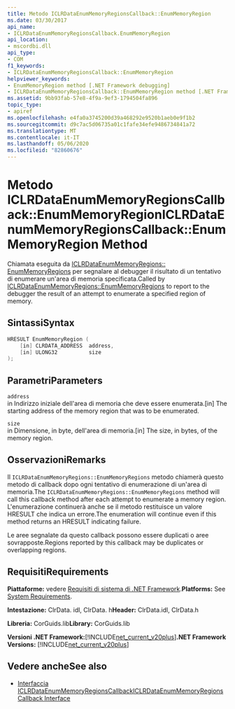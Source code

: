 ```yaml
---
title: Metodo ICLRDataEnumMemoryRegionsCallback::EnumMemoryRegion
ms.date: 03/30/2017
api_name:
- ICLRDataEnumMemoryRegionsCallback.EnumMemoryRegion
api_location:
- mscordbi.dll
api_type:
- COM
f1_keywords:
- ICLRDataEnumMemoryRegionsCallback::EnumMemoryRegion
helpviewer_keywords:
- EnumMemoryRegion method [.NET Framework debugging]
- ICLRDataEnumMemoryRegionsCallback::EnumMemoryRegion method [.NET Framework debugging]
ms.assetid: 9bb93fab-57e8-4f9a-9ef3-1794504fa896
topic_type:
- apiref
ms.openlocfilehash: e4fa0a3745200d39a468292e9520b1aeb0e9f1b2
ms.sourcegitcommit: d9c7ac5d06735a01c1fafe34efe9486734841a72
ms.translationtype: MT
ms.contentlocale: it-IT
ms.lasthandoff: 05/06/2020
ms.locfileid: "82860676"
---
```

# <a name="iclrdataenummemoryregionscallbackenummemoryregion-method"></a><span data-ttu-id="703ae-102">Metodo ICLRDataEnumMemoryRegionsCallback::EnumMemoryRegion</span><span class="sxs-lookup"><span data-stu-id="703ae-102">ICLRDataEnumMemoryRegionsCallback::EnumMemoryRegion Method</span></span>
<span data-ttu-id="703ae-103">Chiamata eseguita da [ICLRDataEnumMemoryRegions:: EnumMemoryRegions](iclrdataenummemoryregions-enummemoryregions-method.md) per segnalare al debugger il risultato di un tentativo di enumerare un'area di memoria specificata.</span><span class="sxs-lookup"><span data-stu-id="703ae-103">Called by [ICLRDataEnumMemoryRegions::EnumMemoryRegions](iclrdataenummemoryregions-enummemoryregions-method.md) to report to the debugger the result of an attempt to enumerate a specified region of memory.</span></span>  
  
## <a name="syntax"></a><span data-ttu-id="703ae-104">Sintassi</span><span class="sxs-lookup"><span data-stu-id="703ae-104">Syntax</span></span>  
  
```cpp  
HRESULT EnumMemoryRegion (  
    [in] CLRDATA_ADDRESS  address,  
    [in] ULONG32          size  
);  
```  
  
## <a name="parameters"></a><span data-ttu-id="703ae-105">Parametri</span><span class="sxs-lookup"><span data-stu-id="703ae-105">Parameters</span></span>  
 `address`  
 <span data-ttu-id="703ae-106">in Indirizzo iniziale dell'area di memoria che deve essere enumerata.</span><span class="sxs-lookup"><span data-stu-id="703ae-106">[in] The starting address of the memory region that was to be enumerated.</span></span>  
  
 `size`  
 <span data-ttu-id="703ae-107">in Dimensione, in byte, dell'area di memoria.</span><span class="sxs-lookup"><span data-stu-id="703ae-107">[in] The size, in bytes, of the memory region.</span></span>  
  
## <a name="remarks"></a><span data-ttu-id="703ae-108">Osservazioni</span><span class="sxs-lookup"><span data-stu-id="703ae-108">Remarks</span></span>  
 <span data-ttu-id="703ae-109">Il `ICLRDataEnumMemoryRegions::EnumMemoryRegions` metodo chiamerà questo metodo di callback dopo ogni tentativo di enumerazione di un'area di memoria.</span><span class="sxs-lookup"><span data-stu-id="703ae-109">The `ICLRDataEnumMemoryRegions::EnumMemoryRegions` method will call this callback method after each attempt to enumerate a memory region.</span></span> <span data-ttu-id="703ae-110">L'enumerazione continuerà anche se il metodo restituisce un valore HRESULT che indica un errore.</span><span class="sxs-lookup"><span data-stu-id="703ae-110">The enumeration will continue even if this method returns an HRESULT indicating failure.</span></span>  
  
 <span data-ttu-id="703ae-111">Le aree segnalate da questo callback possono essere duplicati o aree sovrapposte.</span><span class="sxs-lookup"><span data-stu-id="703ae-111">Regions reported by this callback may be duplicates or overlapping regions.</span></span>  
  
## <a name="requirements"></a><span data-ttu-id="703ae-112">Requisiti</span><span class="sxs-lookup"><span data-stu-id="703ae-112">Requirements</span></span>  
 <span data-ttu-id="703ae-113">**Piattaforme:** vedere [Requisiti di sistema di .NET Framework](../../get-started/system-requirements.md).</span><span class="sxs-lookup"><span data-stu-id="703ae-113">**Platforms:** See [System Requirements](../../get-started/system-requirements.md).</span></span>  
  
 <span data-ttu-id="703ae-114">**Intestazione:** ClrData. idl, ClrData. h</span><span class="sxs-lookup"><span data-stu-id="703ae-114">**Header:** ClrData.idl, ClrData.h</span></span>  
  
 <span data-ttu-id="703ae-115">**Libreria:** CorGuids.lib</span><span class="sxs-lookup"><span data-stu-id="703ae-115">**Library:** CorGuids.lib</span></span>  
  
 <span data-ttu-id="703ae-116">**Versioni .NET Framework:**[!INCLUDE[net_current_v20plus](../../../../includes/net-current-v20plus-md.md)]</span><span class="sxs-lookup"><span data-stu-id="703ae-116">**.NET Framework Versions:** [!INCLUDE[net_current_v20plus](../../../../includes/net-current-v20plus-md.md)]</span></span>  
  
## <a name="see-also"></a><span data-ttu-id="703ae-117">Vedere anche</span><span class="sxs-lookup"><span data-stu-id="703ae-117">See also</span></span>

- [<span data-ttu-id="703ae-118">Interfaccia ICLRDataEnumMemoryRegionsCallback</span><span class="sxs-lookup"><span data-stu-id="703ae-118">ICLRDataEnumMemoryRegionsCallback Interface</span></span>](iclrdataenummemoryregionscallback-interface.md)
